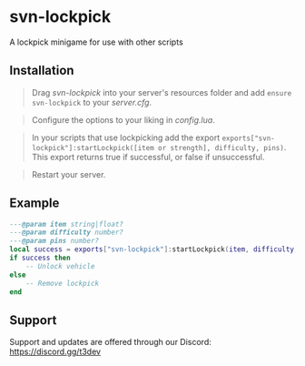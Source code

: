 # svn-lockpick

A lockpick minigame for use with other scripts

## Installation

> Drag *svn-lockpick* into your server's resources folder and add `ensure svn-lockpick` to your *server.cfg*.

> Configure the options to your liking in *config.lua*.

> In your scripts that use lockpicking add the export `exports["svn-lockpick"]:startLockpick([item or strength], difficulty, pins)`. This export returns true if successful, or false if unsuccessful.

> Restart your server.

## Example

```lua
---@param item string|float?
---@param difficulty number?
---@param pins number?
local success = exports["svn-lockpick"]:startLockpick(item, difficulty, pins)
if success then
    -- Unlock vehicle
else
    -- Remove lockpick
end
```

## Support

Support and updates are offered through our Discord: https://discord.gg/t3dev